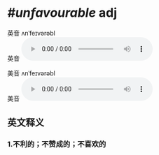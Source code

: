 # ***\#unfavourable*** adj
英音 ʌnˈfeɪvərəbl  
英音
<audio src="./media/unfavourable1_AAC.aac" controls="controls"></audio>

美音 ʌnˈfeɪvərəbl  
美音
<audio src="./media/unfavourable2_AAC.aac" controls="controls"></audio>



  

英文释义
---
### 1.**不利的；不赞成的；不喜欢的**  


